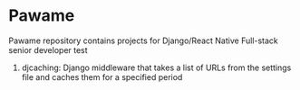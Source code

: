 # Pawame
Pawame repository contains projects for Django/React Native Full-stack senior developer test

1. djcaching: Django middleware that takes a list of URLs from the settings file and caches them for a specified period
